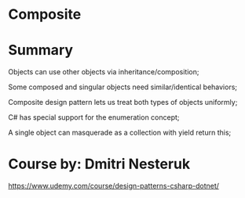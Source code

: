 # Composite
# Summary
Objects can use other objects via inheritance/composition;

Some composed and singular objects need similar/identical behaviors;

Composite design pattern lets us treat both types of objects uniformly;

C# has special support for the enumeration concept;

A single object can masquerade as a collection with yield return this;


# Course by: Dmitri Nesteruk
https://www.udemy.com/course/design-patterns-csharp-dotnet/
